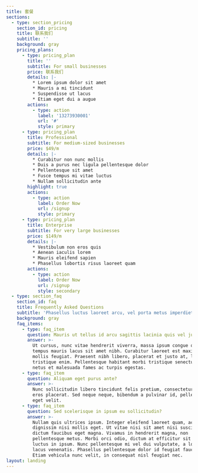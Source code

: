 ```yaml
---
title: 套餐
sections:
  - type: section_pricing
    section_id: pricing
    title: 联系我们
    subtitle: ''
    background: gray
    pricing_plans:
      - type: pricing_plan
        title: ''
        subtitle: For small businesses
        price: 联系我们
        details: |-
          * Lorem ipsum dolor sit amet
          * Mauris a mi tincidunt
          * Suspendisse ut lacus
          * Etiam eget dui a augue
        actions:
          - type: action
            label: '13273930001'
            url: '#'
            style: primary
      - type: pricing_plan
        title: Professional
        subtitle: For medium-sized businesses
        price: $49/m
        details: |-
          * Curabitur non nunc mollis
          * Duis a purus nec ligula pellentesque dolor
          * Pellentesque sit amet
          * Fusce tempus mi vitae luctus
          * Nullam sollicitudin ante
        highlight: true
        actions:
          - type: action
            label: Order Now
            url: /signup
            style: primary
      - type: pricing_plan
        title: Enterprise
        subtitle: For very large businesses
        price: $149/m
        details: |-
          * Vestibulum non eros quis
          * Aenean iaculis lorem
          * Mauris eleifend sapien
          * Phasellus lobortis risus laoreet quam
        actions:
          - type: action
            label: Order Now
            url: /signup
            style: secondary
  - type: section_faq
    section_id: faq
    title: Frequently Asked Questions
    subtitle: 'Phasellus luctus laoreet arcu, vel porta metus imperdiet sit amet.'
    background: gray
    faq_items:
      - type: faq_item
        question: Mauris ut tellus id arcu sagittis lacinia quis vel justo?
        answer: >-
          Ut cursus, nunc vitae hendrerit viverra, massa ipsum congue quam, sed
          tempus mauris lacus sit amet nibh. Curabitur laoreet est maximus
          mollis feugiat. Praesent nibh libero, placerat et justo at, luctus
          tristique enim. Pellentesque habitant morbi tristique senectus et
          netus et malesuada fames ac turpis egestas.
      - type: faq_item
        question: Aliquam eget purus ante?
        answer: >-
          Nunc sollicitudin libero tincidunt felis pretium, consectetur aliquam
          eros placerat. Sed neque neque, bibendum a pulvinar id, pellentesque
          eget velit. 
      - type: faq_item
        question: Sed scelerisque in ipsum eu sollicitudin?
        answer: >-
          Nullam quis ultrices ipsum. Integer eleifend laoreet quam, ac
          dignissim nisi mollis eget. Ut vitae nisi sit amet nisi suscipit
          dictum faucibus eget magna. Vivamus in hendrerit magna, non
          pellentesque metus. Morbi orci odio, dictum at efficitur sit amet,
          luctus in ipsum. Nunc pellentesque mi vel dui vulputate, a lobortis
          lacus venenatis. Phasellus pellentesque dolor id feugiat faucibus.
          Etiam vehicula nunc velit, in consequat nisl feugiat nec.
layout: landing
---
```

